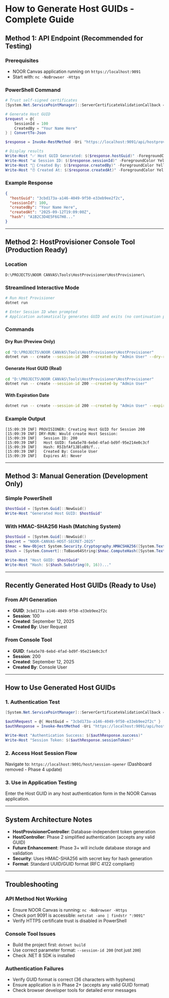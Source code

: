 # How to Generate Host GUIDs - Complete Guide

## **Method 1: API Endpoint (Recommended for Testing)**

### **Prerequisites**

- NOOR Canvas application running on `https://localhost:9091`
- Start with: `nc -NoBrowser -Https`

### **PowerShell Command**

```powershell
# Trust self-signed certificates
[System.Net.ServicePointManager]::ServerCertificateValidationCallback = {$true}

# Generate Host GUID
$request = @{
    SessionId = 100
    CreatedBy = "Your Name Here"
} | ConvertTo-Json

$response = Invoke-RestMethod -Uri "https://localhost:9091/api/hostprovisioner/generate" -Method Post -Body $request -ContentType "application/json"

# Display results
Write-Host "✅ Host GUID Generated: $($response.hostGuid)" -ForegroundColor Green
Write-Host "📊 Session ID: $($response.sessionId)" -ForegroundColor Yellow
Write-Host "👤 Created By: $($response.createdBy)" -ForegroundColor Yellow
Write-Host "⏰ Created At: $($response.createdAt)" -ForegroundColor Yellow
```

### **Example Response**

```json
{
  "hostGuid": "3cbd173a-a146-4049-9f50-e33eb9ee2f2c",
  "sessionId": 100,
  "createdBy": "Your Name Here",
  "createdAt": "2025-09-12T19:09:00Z",
  "hash": "A1B2C3D4E5F6G7H8..."
}
```

---

## **Method 2: HostProvisioner Console Tool (Production Ready)**

### **Location**

`D:\PROJECTS\NOOR CANVAS\Tools\HostProvisioner\HostProvisioner\`

### **Streamlined Interactive Mode**

```bash
# Run Host Provisioner
dotnet run

# Enter Session ID when prompted
# Application automatically generates GUID and exits (no continuation prompts)
```

### **Commands**

#### **Dry Run (Preview Only)**

```bash
cd "D:\PROJECTS\NOOR CANVAS\Tools\HostProvisioner\HostProvisioner"
dotnet run -- create --session-id 200 --created-by "Admin User" --dry-run
```

#### **Generate Host GUID (Real)**

```bash
cd "D:\PROJECTS\NOOR CANVAS\Tools\HostProvisioner\HostProvisioner"
dotnet run -- create --session-id 200 --created-by "Admin User"
```

#### **With Expiration Date**

```bash
dotnet run -- create --session-id 200 --created-by "Admin User" --expires "2025-12-31"
```

### **Example Output**

```
[15:09:39 INF] PROVISIONER: Creating Host GUID for Session 200
[15:09:39 INF] DRY-RUN: Would create Host Session:
[15:09:39 INF]   Session ID: 200
[15:09:39 INF]   Host GUID: fa4a5e78-6ebd-4fad-bd9f-95e214e0c3cf
[15:09:39 INF]   Hash: R5IbfAf1JBloB9/f...
[15:09:39 INF]   Created By: Console User
[15:09:39 INF]   Expires At: Never
```

---

## **Method 3: Manual Generation (Development Only)**

### **Simple PowerShell**

```powershell
$hostGuid = [System.Guid]::NewGuid()
Write-Host "Generated Host GUID: $hostGuid"
```

### **With HMAC-SHA256 Hash (Matching System)**

```powershell
$hostGuid = [System.Guid]::NewGuid()
$secret = "NOOR-CANVAS-HOST-SECRET-2025"
$hmac = New-Object System.Security.Cryptography.HMACSHA256([System.Text.Encoding]::UTF8.GetBytes($secret))
$hash = [System.Convert]::ToBase64String($hmac.ComputeHash([System.Text.Encoding]::UTF8.GetBytes($hostGuid.ToString())))

Write-Host "Host GUID: $hostGuid"
Write-Host "Hash: $($hash.Substring(0, 16))..."
```

---

## **Recently Generated Host GUIDs (Ready to Use)**

### **From API Generation**

- **GUID**: `3cbd173a-a146-4049-9f50-e33eb9ee2f2c`
- **Session**: 100
- **Created**: September 12, 2025
- **Created By**: User Request

### **From Console Tool**

- **GUID**: `fa4a5e78-6ebd-4fad-bd9f-95e214e0c3cf`
- **Session**: 200
- **Created**: September 12, 2025
- **Created By**: Console User

---

## **How to Use Generated Host GUIDs**

### **1. Authentication Test**

```powershell
[System.Net.ServicePointManager]::ServerCertificateValidationCallback = {$true}

$authRequest = @{ HostGuid = "3cbd173a-a146-4049-9f50-e33eb9ee2f2c" } | ConvertTo-Json
$authResponse = Invoke-RestMethod -Uri "https://localhost:9091/api/host/authenticate" -Method Post -Body $authRequest -ContentType "application/json"

Write-Host "Authentication Success: $($authResponse.success)"
Write-Host "Session Token: $($authResponse.sessionToken)"
```

### **2. Access Host Session Flow**

Navigate to: `https://localhost:9091/host/session-opener` (Dashboard removed - Phase 4 update)

### **3. Use in Application Testing**

Enter the Host GUID in any host authentication form in the NOOR Canvas application.

---

## **System Architecture Notes**

- **HostProvisionerController**: Database-independent token generation
- **HostController**: Phase 2 simplified authentication (accepts any valid GUID)
- **Future Enhancement**: Phase 3+ will include database storage and validation
- **Security**: Uses HMAC-SHA256 with secret key for hash generation
- **Format**: Standard UUID/GUID format (RFC 4122 compliant)

---

## **Troubleshooting**

### **API Method Not Working**

- Ensure NOOR Canvas is running: `nc -NoBrowser -Https`
- Check port 9091 is accessible: `netstat -ano | findstr ":9091"`
- Verify HTTPS certificate trust is disabled in PowerShell

### **Console Tool Issues**

- Build the project first: `dotnet build`
- Use correct parameter format: `--session-id 200` (not just `200`)
- Check .NET 8 SDK is installed

### **Authentication Failures**

- Verify GUID format is correct (36 characters with hyphens)
- Ensure application is in Phase 2+ (accepts any valid GUID format)
- Check browser developer tools for detailed error messages
